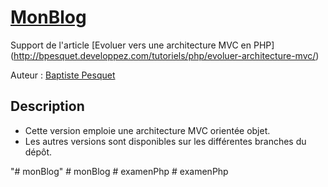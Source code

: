 # [MonBlog](http://github.com/bpesquet/MonBlog)

Support de l'article [Evoluer vers une architecture MVC en PHP] (http://bpesquet.developpez.com/tutoriels/php/evoluer-architecture-mvc/)

Auteur : [Baptiste Pesquet](https://github.com/bpesquet)


## Description

* Cette version emploie une architecture MVC orientée objet.
* Les autres versions sont disponibles sur les différentes branches du dépôt.

"# monBlog" 
#   m o n B l o g  
 #   e x a m e n P h p  
 #   e x a m e n P h p  
 